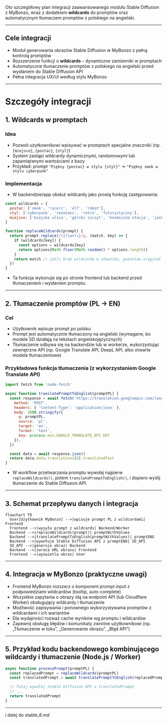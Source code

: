 Oto szczegółowy plan integracji zaawansowanego modułu Stable Diffusion z MyBonzo, wraz z dodatkiem **wildcards** do promptów oraz automatycznym tłumaczem promptów z polskiego na angielski.

***

## Cele integracji

- Moduł generowania obrazów Stable Diffusion w MyBonzo z pełną kontrolą promptów
- Rozszerzenie funkcji o **wildcards** – dynamiczne zamienniki w promptach
- Automatyczne tłumaczenie promptów z polskiego na angielski przed wysłaniem do Stable Diffusion API
- Pełna integracja UX/UI według stylu MyBonzo

***

# Szczegóły integracji

## 1. Wildcards w promptach

### Idea

- Pozwoli użytkownikowi wpisywać w promptach specjalne znaczniki (np. `{miejsce}`, `{postac}`, `{styl}`)
- System zastąpi wildcardy dynamicznymi, randomowymi lub zapamiętanymi wartościami z bazy
- Przykład: prompt `"Piękny {postac} w stylu {styl}"` → `"Piękny smok w stylu cyberpunk"`

### Implementacja

- W backendzie/app obsłuż wildcardy jako prostą funkcję zastępowania:

```js
const wildcards = {
  postac: ['smok', 'rycerz', 'elf', 'robot'],
  styl: ['cyberpunk', 'renesans', 'retro', 'futurystyczny'],
  miejsce: ['miejska ulica', 'górski szczyt', 'kosmiczna stacja', 'jaskinia'],
}

function replaceWildcards(prompt) {
  return prompt.replace(/\{(\w+)\}/g, (match, key) => {
    if (wildcards[key]) {
      const options = wildcards[key]
      return options[Math.floor(Math.random() * options.length)]
    }
    return match // jeśli brak wildcarda w słowniku, pozostaw oryginał
  })
}
```

- Ta funkcja wykonuje się po stronie frontend lub backend przed tłumaczeniem i wysłaniem promptu.

***

## 2. Tłumaczenie promptów (PL → EN)

### Cel

- Użytkownik wpisuje prompt po polsku
- Prompt jest automatycznie tłumaczony na angielski (wymagane, bo modele SD działają na tekstach angielskojęzycznych)
- Tłumaczenie odbywa się na backendzie lub w workerze, wykorzystując zewnętrzne API (np. Google Translate API, DeepL API, albo otwarte modele tłumaczeniowe)

### Przykładowa funkcja tłumaczenia (z wykorzystaniem Google Translate API)

```js
import fetch from 'node-fetch'

async function translatePromptToEnglish(promptPL) {
  const response = await fetch('https://translation.googleapis.com/language/translate/v2', {
    method: 'POST',
    headers: { 'Content-Type': 'application/json' },
    body: JSON.stringify({
      q: promptPL,
      source: 'pl',
      target: 'en',
      format: 'text',
      key: process.env.GOOGLE_TRANSLATE_API_KEY
    }),
  })

  const data = await response.json()
  return data.data.translations[0].translatedText
}
```

- W workflow przetwarzania promptu wywołaj najpierw `replaceWildcards()`, potem `translatePromptToEnglish()`, i dopiero wyślij tłumaczenie do Stable Diffusion API.

***

## 3. Schemat przepływu danych i integracja

```mermaid
flowchart TD
  User[Użytkownik MyBonzo] -->|wpisuje prompt PL z wildcardami| Frontend
  Frontend -->|wysyła prompt z wildcards| Backend/Worker
  Backend -->|replaceWildcards(prompt)| promptWithValues
  Backend -->|translatePromptToEnglish(promptWithValues)| promptENG
  Backend -->|wywołuje Stable Diffusion API z promptENG| SD_API
  SD_API -->|generuje obraz| Backend
  Backend -->|zwraca URL obrazu| Frontend
  Frontend -->|wyświetla obraz| User
```

***

## 4. Integracja w MyBonzo (praktyczne uwagi)

- Frontend MyBonzo rozszerz o komponent prompt input z podpowiedziami wildcardów (tooltip, auto-complete)
- Wszystkie zapytania o obrazy idą na endpoint API (lub Cloudflare Worker) obsługujący wildcardy i tłumaczenie
- Możliwość zapisywania i ponownego wykorzystywania promptów z wildcardami i ich wariantów
- Dla wydajności rozważ cache wyników wg promptu i wildcardów
- Zapewnij obsługę błędów i komunikaty zwrotne użytkownikowi (np. „Tłumaczenie w toku”, „Generowanie obrazu”, „Błąd API”)

***

## 5. Przykład kodu backendowego kombinującego wildcardy i tłumaczenie (Node.js / Worker)

```js
async function processPrompt(promptPL) {
  const replacedPrompt = replaceWildcards(promptPL)
  const translatedPrompt = await translatePromptToEnglish(replacedPrompt)

  // Tutaj wywołaj Stable Diffusion API z translatedPrompt
  // ...
  return translatedPrompt
}
```

***

i dalej do stable_6.md
